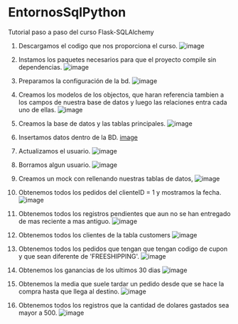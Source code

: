 # EntornosSqlPython
Tutorial paso a paso del curso Flask-SQLAlchemy

1. Descargamos el codigo que nos proporciona el curso.
![image](https://user-images.githubusercontent.com/91748786/208308371-f4cbdc13-cbcb-498f-8089-30c057fe1b93.png)

2. Instamos los paquetes necesarios para que el proyecto compile sin dependencias. 
![image](https://user-images.githubusercontent.com/91748786/208308437-b6b1cf99-3d4f-4e6c-9e1f-f3a072f4a1c2.png)

3. Preparamos la configuración de la bd. 
![image](https://user-images.githubusercontent.com/91748786/208308469-8be206f5-50d7-4326-8725-c4c4d717c924.png)

4. Creamos los modelos de los objectos, que haran referencia tambien a los campos de nuestra base de datos y luego las relaciones entra cada uno de ellas. 
![image](https://user-images.githubusercontent.com/91748786/208308604-e6744a0d-9be4-4db1-86b2-e2e856d947b5.png)

5. Creamos la base de datos y las tablas principales.
![image](https://user-images.githubusercontent.com/91748786/208308829-7d11e926-5b05-4da9-bb04-cc48d0150a9d.png)

6. Insertamos datos dentro de la BD.
[image](https://user-images.githubusercontent.com/91748786/208308927-695d86e2-26ef-47f4-88d7-bacad72562b3.png)

7. Actualizamos el usuario.
![image](https://user-images.githubusercontent.com/91748786/208309001-a2ea8067-a217-48c0-98c7-4cd62b26dd8d.png)

8. Borramos algun usuario.
![image](https://user-images.githubusercontent.com/91748786/208309092-c611d0bf-bc20-4329-b016-cc4dbbc63626.png)

9. Creamos un mock con rellenando nuestras tablas de datos,
![image](https://user-images.githubusercontent.com/91748786/208309238-b6b19efd-ee75-4793-b113-0fe09cfbf1d1.png)

10. Obtenemos todos los pedidos del clienteID = 1 y mostramos la fecha. 
![image](https://user-images.githubusercontent.com/91748786/208309390-91284426-f550-42ca-8ea3-1e5e15402a81.png)

11. Obtenemos todos los registros pendientes que aun no se han entregado de mas reciente a mas antiguo.
![image](https://user-images.githubusercontent.com/91748786/208309469-917f9228-14ca-4918-80fc-2c3cf9a51f28.png)

12. Obtenemos todos los clientes de la tabla customers
![image](https://user-images.githubusercontent.com/91748786/208309509-7d090358-7f5d-406d-b6c2-6a9b7070fe0c.png)

13. Obtenemos todos los pedidos que tengan que tengan codigo de cupon y que sean diferente de 'FREESHIPPING'.
![image](https://user-images.githubusercontent.com/91748786/208309655-84a2d2b1-0ec0-41e2-af3e-66dca34ca21a.png)

14. Obtenemos los ganancias de los ultimos 30 dias
![image](https://user-images.githubusercontent.com/91748786/208309981-90a0f0a9-2795-4b2f-937e-ada7582359a6.png)

15. Obtenemos la media que suele tardar  un pedido desde que se hace la compra hasta que llega al destino. 
![image](https://user-images.githubusercontent.com/91748786/208310175-273e1da7-7a4e-4e2c-85e5-a9d43616560c.png)

16. Obtenemos todos los registros que la cantidad de dolares gastados sea mayor a 500. 
![image](https://user-images.githubusercontent.com/91748786/208310299-157409fd-7b7e-4393-bf65-9eba50d6186e.png)



